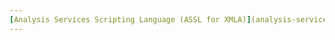 ```yaml
---
[Analysis Services Scripting Language (ASSL for XMLA)](analysis-services-scripting-language-assl-for-xmla.md)
---
```

